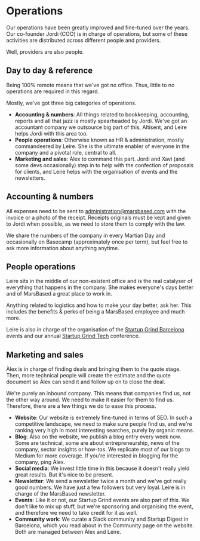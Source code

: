 # Operations

Our operations have been greatly improved and fine-tuned over the years. Our co-founder Jordi (COO) is in charge of operations, but some of these activities are distributed across different people and providers.

Well, providers are also people.

## Day to day & reference

Being 100% remote means that we've got no office. Thus, little to no operations are required in this regard.

Mostly, we've got three big categories of operations.

* __Accounting & numbers__: All things related to bookkeeping, accounting, reports and all that jazz is mostly spearheaded by Jordi. We've got an accountant company we outsource big part of this, Altisent, and Leire helps Jordi with this area too.
* __People operations__: Otherwise known as HR & administration, mostly commandeered by Leire. She is the ultimate enabler of everyone in the company and a pivotal role, central to all.
* __Marketing and sales__: Àlex to command this part. Jordi and Xavi (and some devs occasionally) step in to help with the confection of proposals for clients, and Leire helps with the organisation of events and the newsletters.

## Accounting & numbers

All expenses need to be sent to administration@marsbased.com with the invoice or a photo of the receipt. Receipts originals must be kept and given to Jordi when possible, as we need to store them to comply with the law.

We share the numbers of the company in every Martian Day and occasionally on Basecamp (approximately once per term), but feel free to ask more information about anything anytime.

## People operations

Leire sits in the middle of our non-existent office and is the real catalyser of everything that happens in the company. She makes everyone's days better and of MarsBased a great place to work in.

Anything related to logistics and how to make your day better, ask her. This includes the benefits & perks of being a MarsBased employee and much more.

Leire is also in charge of the organisation of the [Startup Grind Barcelona](http://www.startupgrind.com/barcelona) events and our annual [Startup Grind Tech](https://startupgrind.cat) conference.

## Marketing and sales

Àlex is in charge of finding deals and bringing them to the quote stage. Then, more technical people will create the estimate and the quote document so Àlex can send it and follow up on to close the deal.

We're purely an inbound company. This means that companies find us, not the other way around. We need to make it easier for them to find us. Therefore, there are a few things we do to ease this process.

* __Website__: Our website is extremely fine-tuned in terms of SEO. In such a competitive landscape, we need to make sure people find us, and we're ranking very high in most interesting searches, purely by organic means.
* __Blog__: Also on the website, we publish a blog entry every week now. Some are technical, some are about entrepreneurship, news of the company, sector insights or how-tos. We replicate most of our blogs to Medium for more coverage. If you're interested in blogging for the company, ping Àlex.
* __Social media__: We invest little time in this because it doesn't really yield great results. But it's nice to be present.
* __Newsletter__: We send a newsletter twice a month and we've got really good numbers. We have just a few followers but very loyal. Leire is in charge of the MarsBased newsletter.
* __Events__: Like it or not, our Startup Grind events are also part of this. We don't like to mix up stuff, but we're sponsoring and organising the event, and therefore we need to take credit for it as well.
* __Community work__: We curate a Slack community and Startup Digest in Barcelona, which you read about in the Community page on the website. Both are managed between Àlex and Leire.



